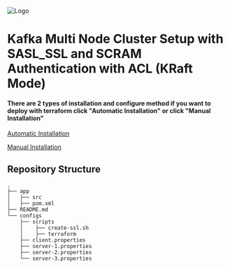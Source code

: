 ![Logo](https://static-00.iconduck.com/assets.00/kafka-icon-2048x935-cvu4503l.png)

# Kafka Multi Node Cluster Setup with SASL_SSL and SCRAM Authentication with ACL (KRaft Mode)

#### There are 2 types of installation and configure method if you want to deploy with terraform click "Automatic Installation" or click "Manual Installation"

[Automatic Installation](./app/configs/terraform/README.md)

[Manual Installation](./configs/README.md)


## Repository Structure
    .
    ├── app
    │   ├── src
    │   ├── pom.xml
    ├── README.md
    └── configs
        ├── scripts
        │    ├── create-ssl.sh
        │    ├── terraform
        ├── client.properties
        ├── server-1.properties
        ├── server-2.properties
        └── server-3.properties